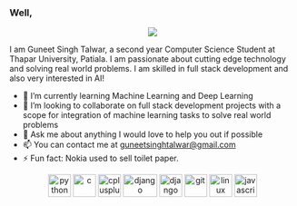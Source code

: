 ### Well,

<p style="text-align: center;">
<img src='https://media1.tenor.com/images/e884f717b42f78f0792d914117cd010d/tenor.gif?itemid=9442662'>
</p>

I am Guneet Singh Talwar, a second year Computer Science Student at Thapar University, Patiala. I am passionate about cutting edge technology and solving real world problems. I am skilled in full stack development and also very interested in AI!


- 🌱 I’m currently learning Machine Learning and Deep Learning
- 👯 I’m looking to collaborate on full stack development projects with a scope for integration of machine learning tasks to solve real world problems
- 💬 Ask me about anything I would love to help you out if possible
- 📫 You can contact me at guneetsinghtalwar@gmail.com
- ⚡ Fun fact: Nokia used to sell toilet paper.


<p align="center">
  <img src="https://img.icons8.com/color/96/000000/python.png" alt="python" width="40" height="40"/> 
  <img src="https://img.icons8.com/color/96/000000/c-programming.png" alt="c" width="40" height="40"/> 
  <img src="https://img.icons8.com/color/96/000000/c-plus-plus-logo.png" alt="cplusplus" width="40" height="40"/> 
  <img src="https://static.djangoproject.com/img/logos/django-logo-negative.png" alt="django" width="60" height="40"/> 
  <img src="https://www.pngitem.com/pimgs/m/206-2069866_transparent-css3-logo-png-jquery-logo-png-png.png" alt="django" width="40"height="40"/> 
 
  
  <img src="https://www.vectorlogo.zone/logos/git-scm/git-scm-icon.svg" alt="git" width="40" height="40"/> 
  <img src="https://img.icons8.com/color/96/000000/linux.png" alt="linux" width="40" height="40"/>
    <img src="https://upload.wikimedia.org/wikipedia/commons/6/6a/JavaScript-logo.png" alt="javascript" width="40" height="40"/> 
</p>
